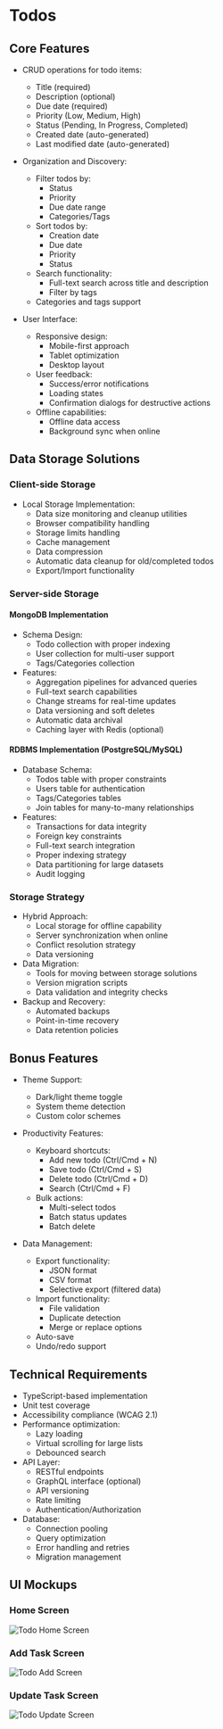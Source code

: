 # Todos

## Core Features
- CRUD operations for todo items:
  - Title (required)
  - Description (optional)
  - Due date (required)
  - Priority (Low, Medium, High)
  - Status (Pending, In Progress, Completed)
  - Created date (auto-generated)
  - Last modified date (auto-generated)

- Organization and Discovery:
  - Filter todos by:
    - Status
    - Priority
    - Due date range
    - Categories/Tags
  - Sort todos by:
    - Creation date
    - Due date
    - Priority
    - Status
  - Search functionality:
    - Full-text search across title and description
    - Filter by tags
  - Categories and tags support

- User Interface:
  - Responsive design:
    - Mobile-first approach
    - Tablet optimization
    - Desktop layout
  - User feedback:
    - Success/error notifications
    - Loading states
    - Confirmation dialogs for destructive actions
  - Offline capabilities:
    - Offline data access
    - Background sync when online

## Data Storage Solutions
### Client-side Storage
- Local Storage Implementation:
  - Data size monitoring and cleanup utilities
  - Browser compatibility handling
  - Storage limits handling
  - Cache management
  - Data compression
  - Automatic data cleanup for old/completed todos
  - Export/Import functionality

### Server-side Storage
#### MongoDB Implementation
- Schema Design:
  - Todo collection with proper indexing
  - User collection for multi-user support
  - Tags/Categories collection
- Features:
  - Aggregation pipelines for advanced queries
  - Full-text search capabilities
  - Change streams for real-time updates
  - Data versioning and soft deletes
  - Automatic data archival
  - Caching layer with Redis (optional)

#### RDBMS Implementation (PostgreSQL/MySQL)
- Database Schema:
  - Todos table with proper constraints
  - Users table for authentication
  - Tags/Categories tables
  - Join tables for many-to-many relationships
- Features:
  - Transactions for data integrity
  - Foreign key constraints
  - Full-text search integration
  - Proper indexing strategy
  - Data partitioning for large datasets
  - Audit logging

### Storage Strategy
- Hybrid Approach:
  - Local storage for offline capability
  - Server synchronization when online
  - Conflict resolution strategy
  - Data versioning
- Data Migration:
  - Tools for moving between storage solutions
  - Version migration scripts
  - Data validation and integrity checks
- Backup and Recovery:
  - Automated backups
  - Point-in-time recovery
  - Data retention policies

## Bonus Features
- Theme Support:
  - Dark/light theme toggle
  - System theme detection
  - Custom color schemes

- Productivity Features:
  - Keyboard shortcuts:
    - Add new todo (Ctrl/Cmd + N)
    - Save todo (Ctrl/Cmd + S)
    - Delete todo (Ctrl/Cmd + D)
    - Search (Ctrl/Cmd + F)
  - Bulk actions:
    - Multi-select todos
    - Batch status updates
    - Batch delete

- Data Management:
  - Export functionality:
    - JSON format
    - CSV format
    - Selective export (filtered data)
  - Import functionality:
    - File validation
    - Duplicate detection
    - Merge or replace options
  - Auto-save
  - Undo/redo support

## Technical Requirements
- TypeScript-based implementation
- Unit test coverage
- Accessibility compliance (WCAG 2.1)
- Performance optimization:
  - Lazy loading
  - Virtual scrolling for large lists
  - Debounced search
- API Layer:
  - RESTful endpoints
  - GraphQL interface (optional)
  - API versioning
  - Rate limiting
  - Authentication/Authorization
- Database:
  - Connection pooling
  - Query optimization
  - Error handling and retries
  - Migration management

## UI Mockups

### Home Screen
![Todo Home Screen](TODO_SCREEN_HOME.png)


### Add Task Screen
![Todo Add Screen](TODO_SCREEN_ADD.png)


### Update Task Screen
![Todo Update Screen](TODO_SCREEN_UPDATE.png)

